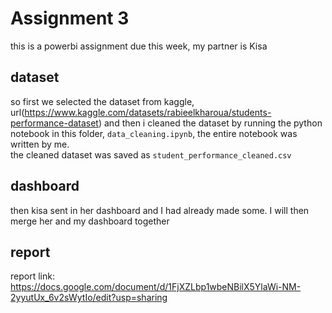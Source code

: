 # Assignment 3
this is a powerbi assignment due this week, my partner is Kisa

## dataset
so first we selected the dataset from kaggle, url(https://www.kaggle.com/datasets/rabieelkharoua/students-performance-dataset) and then i cleaned the dataset by running the python notebook in this folder, `data_cleaning.ipynb`, the entire notebook was written by me.   
the cleaned dataset was saved as `student_performance_cleaned.csv`

## dashboard
then kisa sent in her dashboard and I had already made some. I will then merge her and my dashboard together

## report
report link: https://docs.google.com/document/d/1FjXZLbp1wbeNBilX5YlaWi-NM-2yyutUx_6v2sWytIo/edit?usp=sharing